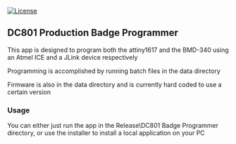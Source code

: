 [![License](https://img.shields.io/badge/license-GPL%20(%3E%3D%202)-blue)](https://github.com/dc801/BM-Badge/blob/master/LICENSE)

## DC801 Production Badge Programmer ##

This app is designed to program both the attiny1617 and the BMD-340 using an Atmel ICE and a JLink device respectively

Programming is accomplished by running batch files in the data directory

Firmware is also in the data directory and is currently hard coded to use a certain version

### Usage

You can either just run the app in the Release\DC801 Badge Programmer directory, or use the installer to install a local application on your PC


